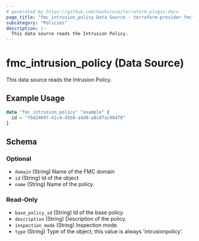 ```yaml
---
# generated by https://github.com/hashicorp/terraform-plugin-docs
page_title: "fmc_intrusion_policy Data Source - terraform-provider-fmc"
subcategory: "Policies"
description: |-
  This data source reads the Intrusion Policy.
---
```


# fmc_intrusion_policy (Data Source)

This data source reads the Intrusion Policy.

## Example Usage

```terraform
data "fmc_intrusion_policy" "example" {
  id = "76d24097-41c4-4558-a4d0-a8c07ac08470"
}
```

<!-- schema generated by tfplugindocs -->
## Schema

### Optional

- `domain` (String) Name of the FMC domain
- `id` (String) Id of the object
- `name` (String) Name of the policy.

### Read-Only

- `base_policy_id` (String) Id of the base policy.
- `description` (String) Description of the policy.
- `inspection_mode` (String) Inspection mode.
- `type` (String) Type of the object; this value is always 'intrusionpolicy'.
